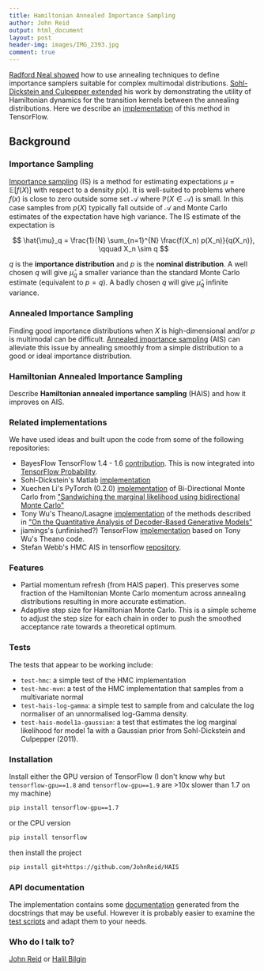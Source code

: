 ```yaml
---
title: Hamiltonian Annealed Importance Sampling
author: John Reid
output: html_document
layout: post
header-img: images/IMG_2393.jpg
comment: true
---
```



[Radford Neal showed](http://arxiv.org/abs/physics/9803008) how to use
annealing techniques to define importance samplers suitable for complex
multimodal distributions. [Sohl-Dickstein and Culpepper
extended](http://arxiv.org/abs/1205.1925) his work by demonstrating the utility
of Hamiltonian dynamics for the transition kernels between the annealing
distributions. Here we describe an
[implementation](https://github.com/JohnReid/HAIS) of this method in
TensorFlow.


## Background

### Importance Sampling

[Importance sampling](https://en.wikipedia.org/wiki/Importance_sampling) (IS)
is a method for estimating expectations $\mu = \mathbb{E}[f(X)]$ with respect
to a density $p(x)$. It is well-suited to problems where $f(x)$ is close to
zero outside some set $\mathcal{A}$ where $\mathbb{P}(X \in \mathcal{A})$
is small. In this case samples from $p(X)$ typically fall outside of $\mathcal{A}$
and Monte Carlo estimates of the expectation have high variance. The IS estimate of
the expectation is

$$
  \hat{\mu}_q = \frac{1}{N} \sum_{n=1}^{N} \frac{f(X_n) p(X_n)}{q(X_n)}, \qquad X_n \sim q
$$

$q$ is the **importance distribution** and $p$ is the **nominal distribution**.
A well chosen $q$ will give $\hat{\mu}_q$ a smaller variance than the
standard Monte Carlo estimate (equivalent to $p = q$). A badly chosen $q$
will give $\hat{\mu}_q$ infinite variance.


### Annealed Importance Sampling

Finding good importance distributions when $X$ is high-dimensional and/or $p$
is multimodal can be difficult. [Annealed importance
sampling](http://arxiv.org/abs/physics/9803008) (AIS) can alleviate this issue
by annealing smoothly from a simple distribution to a good or ideal importance
distribution.


### Hamiltonian Annealed Importance Sampling

Describe **Hamiltonian annealed importance sampling** (HAIS) and how it improves on AIS.


### Related implementations

We have used ideas and built upon the code from some of the following repositories:

  - BayesFlow TensorFlow 1.4 - 1.6 [contribution](https://www.tensorflow.org/versions/r1.6/api_docs/python/tf/contrib/bayesflow/hmc/ais_chain).
    This is now integrated into [TensorFlow Probability](https://github.com/tensorflow/probability).
  - Sohl-Dickstein's Matlab [implementation](https://github.com/Sohl-Dickstein/Hamiltonian-Annealed-Importance-Sampling)
  - Xuechen Li's PyTorch (0.2.0) [implementation](https://github.com/lxuechen/BDMC) of Bi-Directional Monte Carlo
    from ["Sandwiching the marginal likelihood using bidirectional Monte Carlo"](https://arxiv.org/abs/1511.02543)
  - Tony Wu's Theano/Lasagne [implementation](https://github.com/tonywu95/eval_gen) of the methods described in
    ["On the Quantitative Analysis of Decoder-Based Generative Models"](https://arxiv.org/abs/1611.04273)
  - jiamings's (unfinished?) TensorFlow [implementation](https://github.com/jiamings/ais/) based on Tony Wu's Theano code.
  - Stefan Webb's HMC AIS in tensorflow [repository](https://github.com/stefanwebb/tensorflow-hmc-ais).


### Features

  - Partial momentum refresh (from HAIS paper). This preserves some fraction of the Hamiltonian Monte
    Carlo momentum across annealing distributions resulting in more accurate estimation.
  - Adaptive step size for Hamiltonian Monte Carlo. This is a simple scheme to adjust the step size for
    each chain in order to push the smoothed acceptance rate towards a theoretical optimum.


### Tests

The tests that appear to be working include:

  - `test-hmc`: a simple test of the HMC implementation
  - `test-hmc-mvn`: a test of the HMC implementation that samples from a multivariate normal
  - `test-hais-log-gamma`: a simple test to sample from and calculate the log normaliser of
    an unnormalised log-Gamma density.
  - `test-hais-model1a-gaussian`: a test that estimates the log marginal likelihood for model 1a with
    a Gaussian prior from Sohl-Dickstein and Culpepper (2011).


### Installation

Install either the GPU version of TensorFlow (I don't know why but `tensorflow-gpu==1.8` and
`tensorflow-gpu==1.9` are >10x slower than 1.7 on my machine)
```bash
pip install tensorflow-gpu==1.7
```
or the CPU version
```bash
pip install tensorflow
```
then install the project
```bash
pip install git+https://github.com/JohnReid/HAIS
```


### API documentation

The implementation contains some [documentation](https://johnreid.github.io/HAIS/build/html/index.html)
generated from the docstrings that may be useful. However it is probably easier to examine the
[test scripts](https://github.com/JohnReid/HAIS/tree/master/tests) and adapt them to your needs.


### Who do I talk to?

[John Reid](https://twitter.com/__Reidy__) or [Halil Bilgin](https://twitter.com/bilginhalil)
